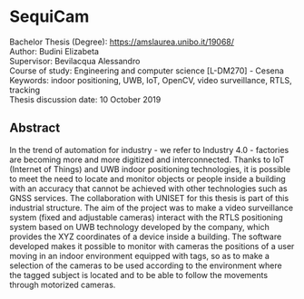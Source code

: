 # SequiCam
Bachelor Thesis (Degree): https://amslaurea.unibo.it/19068/ </br>
Author: Budini Elizabeta</br>
Supervisor: Bevilacqua Alessandro</br>
Course of study: Engineering and computer science [L-DM270] - Cesena</br>
Keywords: indoor positioning, UWB, IoT, OpenCV, video surveillance, RTLS, tracking</br>
Thesis discussion date: 10 October 2019</br>

## Abstract
In the trend of automation for industry - we refer to Industry 4.0 - factories are becoming more and more digitized and interconnected. Thanks to IoT (Internet of Things) and UWB indoor positioning technologies, it is possible to meet the need to locate and monitor objects or people inside a building with an accuracy that cannot be achieved with other technologies such as GNSS services. The collaboration with UNISET for this thesis is part of this industrial structure. The aim of the project was to make a video surveillance system (fixed and adjustable cameras) interact with the RTLS positioning system based on UWB technology developed by the company, which provides the XYZ coordinates of a device inside a building. The software developed makes it possible to monitor with cameras the positions of a user moving in an indoor environment equipped with tags, so as to make a selection of the cameras to be used according to the environment where the tagged subject is located and to be able to follow the movements through motorized cameras.
